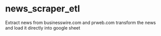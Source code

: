 # news_scraper_etl
Extract news from businesswire.com and prweb.com transform the news and load it directly into google sheet
